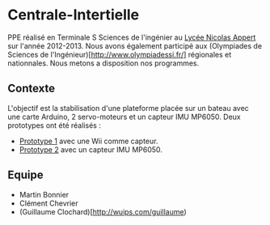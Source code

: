 Centrale-Intertielle
====================

PPE réalisé en Terminale S Sciences de l'ingénier au [Lycée Nicolas Appert](http://appert.e-lyco.fr/) sur l'année 2012-2013.
Nous avons également participé aux (Olympiades de Sciences de l'Ingénieur)[http://www.olympiadessi.fr/] régionales et nationnales.
Nous metons a disposition nos programmes.

Contexte
-----------
L'objectif est la stabilisation d'une plateforme placée sur un bateau avec une carte Arduino, 2 servo-moteurs et un capteur IMU MP6050.
Deux prototypes ont été réalisés :
* [Prototype 1](Protoype%201) avec une Wii comme capteur.
* [Prototype 2](Protoype%202) avec un capteur IMU MP6050.


Equipe
----------
* Martin Bonnier
* Clément Chevrier
* (Guillaume Clochard)[http://wuips.com/guillaume)
